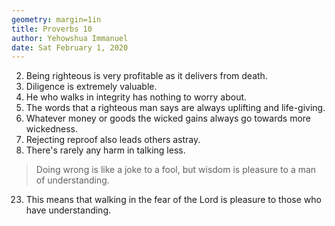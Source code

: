 ```yaml
---
geometry: margin=1in
title: Proverbs 10
author: Yehowshua Immanuel
date: Sat February 1, 2020
---
```


2. Being righteous is very profitable as it delivers from death.
4. Diligence is extremely valuable.
9. He who walks in integrity has nothing to worry about.
11. The words that a righteous man  says are always uplifting and life-giving.
16.  Whatever money or goods the wicked gains always go towards more 
wickedness.
17. Rejecting reproof also leads others astray.
19. There's rarely any harm in talking less.

> Doing wrong is like a joke to a fool,
> but wisdom is pleasure to a man of understanding.

23. This means that walking in the fear of the Lord is pleasure
to those who have understanding.
